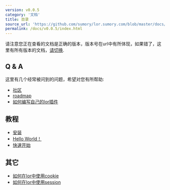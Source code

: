 ```yaml
---
version: v0.0.5
category: '文档'
title: 目录
source_url: 'https://github.com/sumory/lor.sumory.com/blob/master/docs/README.md'
permalink: /docs/v0.0.5/index.html
---
```


请注意您正在查看的文档是正确的版本，版本号在url中有所体现，如果错了，这里有所有版本的文档，[请切换](/docs/).

## Q & A

这里有几个经常被问到的问题，希望对您有所帮助:

* [社区](faq/intro)
* [roadmap](faq/roadmap)
* [如何编写自己的lor插件](faq/middleware)

## 教程

* [安装](tutorial/install-lor)
* [Hello World！](tutorial/hello)
* [快速开始](tutorial/quick-start)


## 其它


* [如何在lor中使用cookie](other/cookie-usage)
* [如何在lor中使用session](other/session-usage)